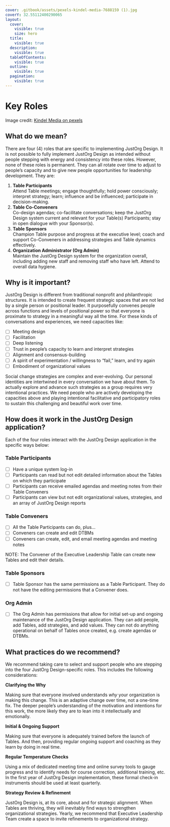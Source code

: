 ```yaml
---
cover: .gitbook/assets/pexels-kindel-media-7688159 (1).jpg
coverY: 32.55112400290065
layout:
  cover:
    visible: true
    size: hero
  title:
    visible: true
  description:
    visible: true
  tableOfContents:
    visible: true
  outline:
    visible: true
  pagination:
    visible: true
---
```


# Key Roles

Image credit: [Kindel Media on pexels](https://www.pexels.com/photo/group-of-people-putting-their-hands-together-7688159/)

## **What do we mean?**

There are four (4) roles that are specific to implementing JustOrg Design. It is not possible to fully implement JustOrg Design as intended without people stepping with energy and consistency into these roles. However, none of these roles is permanent. They can all rotate over time to adjust to people’s capacity and to give new people opportunities for leadership development. They are:

1. **Table Participants**\
   Attend Table meetings; engage thoughtfully; hold power consciously; interpret strategy; learn; influence and be influenced; participate in decision-making.
2. **Table Co-Conveners**\
   Co-design agendas; co-facilitate conversations; keep the JustOrg Design system current and relevant for your Table(s) Participants; stay in open dialogue with your Sponsor(s).
3. **Table Sponsors**\
   Champion Table purpose and progress at the executive level; coach and support Co-Conveners in addressing strategies and Table dynamics effectively.
4. **Organization Administrator (Org Admin)**\
   Maintain the JustOrg Design system for the organization overall, including adding new staff and removing staff who have left. Attend to overall data hygiene.

## **Why is it important?**

JustOrg Design is different from traditional nonprofit and philanthropic structures. It is intended to create frequent strategic spaces that are not led by a single person or positional leader. It purposefully convenes people across functions and levels of positional power so that everyone is proximate to strategy in a meaningful way all the time. For these kinds of conversations and experiences, we need capacities like:

* [ ] Meeting design
* [ ] Facilitation
* [ ] Deep listening
* [ ] Trust in people’s capacity to learn and interpret strategies
* [ ] Alignment and consensus-building
* [ ] A spirit of experimentation / willingness to “fail,” learn, and try again
* [ ] Embodiment of organizational values

Social change strategies are complex and ever-evolving. Our personal identities are intertwined in every conversation we have about them. To actually explore and advance such strategies as a group requires very intentional practices. We need people who are actively developing the capacities above and playing intentional facilitative and participatory roles to sustain this challenging and beautiful work over time.

## **How does it work in the JustOrg Design application?**

Each of the four roles interact with the JustOrg Design application in the specific ways below:

### **Table Participants**

* [ ] Have a unique system log-in
* [ ] Participants can read but not edit detailed information about the Tables on which they participate
* [ ] Participants can receive emailed agendas and meeting notes from their Table Conveners
* [ ] Participants can view but not edit organizational values, strategies, and an array of JustOrg Design reports

### **Table Conveners**

* [ ] All the Table Participants can do, plus…
* [ ] Conveners can create and edit DTBMs
* [ ] Conveners can create, edit, and email meeting agendas and meeting notes

NOTE: The Convener of the Executive Leadership Table can create new Tables and edit their details.

### **Table Sponsors**

* [ ] Table Sponsor has the same permissions as a Table Participant. They do not have the editing permissions that a Convener does.

### **Org Admin**

* [ ] The Org Admin has permissions that allow for initial set-up and ongoing maintenance of the JustOrg Design application. They can add people, add Tables, add strategies, and add values. They can not do anything operational on behalf of Tables once created, e.g. create agendas or DTBMs.

## **What practices do we recommend?**

We recommend taking care to select and support people who are stepping into the four JustOrg Design-specific roles. This includes the following considerations:

**Clarifying the Why**

Making sure that everyone involved understands _why_ your organization is making this change. This is an adaptive change over time, not a one-time fix. The deeper people’s understanding of the motivation and intentions for this work, the more likely they are to lean into it intellectually and emotionally.

**Initial & Ongoing Support**

Making sure that everyone is adequately trained before the launch of Tables. And then, providing regular ongoing support and coaching as they learn by doing in real time.

**Regular Temperature Checks**

Using a mix of dedicated meeting time and online survey tools to gauge progress and to identify needs for course correction, additional training, etc. In the first year of JustOrg Design implementation, these formal check-in instruments should be used at least quarterly.

**Strategy Review & Refinement**

JustOrg Design is, at its core, about and for strategic alignment. When Tables are thriving, they will inevitably find ways to strengthen organizational strategies. Yearly, we recommend that Executive Leadership Team create a space to invite refinements to organizational strategy.
